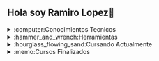## Hola soy Ramiro Lopez👋


<details>

<summary>:computer:Conocimientos Tecnicos</summary>

#### Lenguaje
 - Java
 - Python
#### Framework
 - Spring
 - Django
</details>

<details>

<summary>:hammer_and_wrench:Herramientas</summary>

- Git
- GitHub
- Jira
- Trello
- Slack
- PostMan

</details>

<details>

<summary>:hourglass_flowing_sand:Cursando Actualmente</summary>

- BAsic Automation Testing CrowdarAcademy

</details>

<details>

<summary>:memo:Cursos Finalizados</summary>

- ✔ Full Stack con EGG (ARGENTINA PROGRAMA 4.0)
- ✔ Bootcamp de Alkemy en Python + Django
- ✔ Mil Programadores Salteños en Python 🐍
- ✔ Manual QA CrowdarAcademy

</details>


